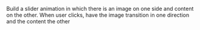 Build a slider animation in which there is an image on one side and content on the other. When user clicks, have the image transition in one direction and the content the other